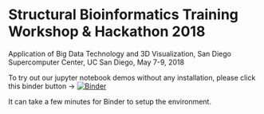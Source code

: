 # Structural Bioinformatics Training Workshop &amp; Hackathon 2018

Application of Big Data Technology and 3D Visualization,
San Diego Supercomputer Center, UC San Diego, May 7-9, 2018

To try out our jupyter notebook demos without any installation, please click this binder button -> [![Binder](https://mybinder.org/badge.svg)](https://mybinder.org/v2/gh/sbl-sdsc/mmtf-workshop-2018/master)


It can take a few minutes for Binder to setup the environment.

